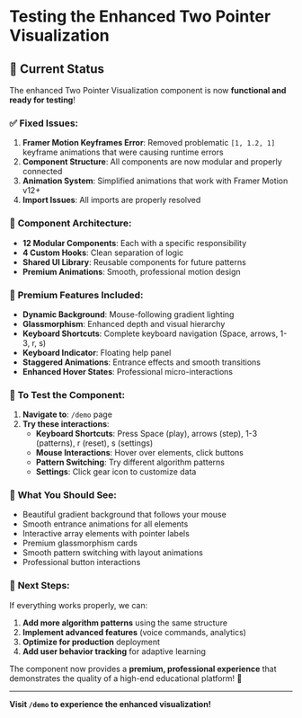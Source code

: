 # Testing the Enhanced Two Pointer Visualization

## 🚀 Current Status

The enhanced Two Pointer Visualization component is now **functional and ready for testing**!

### ✅ **Fixed Issues:**
1. **Framer Motion Keyframes Error**: Removed problematic `[1, 1.2, 1]` keyframe animations that were causing runtime errors
2. **Component Structure**: All components are now modular and properly connected
3. **Animation System**: Simplified animations that work with Framer Motion v12+
4. **Import Issues**: All imports are properly resolved

### 🧩 **Component Architecture:**
- **12 Modular Components**: Each with a specific responsibility
- **4 Custom Hooks**: Clean separation of logic
- **Shared UI Library**: Reusable components for future patterns
- **Premium Animations**: Smooth, professional motion design

### 🎨 **Premium Features Included:**
- **Dynamic Background**: Mouse-following gradient lighting
- **Glassmorphism**: Enhanced depth and visual hierarchy
- **Keyboard Shortcuts**: Complete keyboard navigation (Space, arrows, 1-3, r, s)
- **Keyboard Indicator**: Floating help panel
- **Staggered Animations**: Entrance effects and smooth transitions
- **Enhanced Hover States**: Professional micro-interactions

### 🔧 **To Test the Component:**

1. **Navigate to**: `/demo` page
2. **Try these interactions**:
   - **Keyboard Shortcuts**: Press Space (play), arrows (step), 1-3 (patterns), r (reset), s (settings)
   - **Mouse Interactions**: Hover over elements, click buttons
   - **Pattern Switching**: Try different algorithm patterns
   - **Settings**: Click gear icon to customize data

### 🎯 **What You Should See:**
- Beautiful gradient background that follows your mouse
- Smooth entrance animations for all elements
- Interactive array elements with pointer labels
- Premium glassmorphism cards
- Smooth pattern switching with layout animations
- Professional button interactions

### 🚀 **Next Steps:**
If everything works properly, we can:
1. **Add more algorithm patterns** using the same structure
2. **Implement advanced features** (voice commands, analytics)
3. **Optimize for production** deployment
4. **Add user behavior tracking** for adaptive learning

The component now provides a **premium, professional experience** that demonstrates the quality of a high-end educational platform! 🎉

---

**Visit `/demo` to experience the enhanced visualization!**
